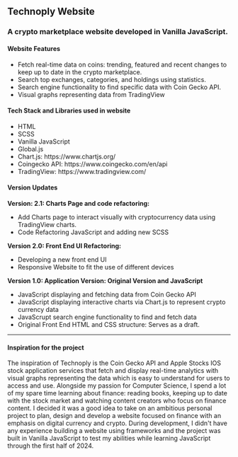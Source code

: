 <h2> Technoply Website </h2>
<h3 >A crypto marketplace website developed in Vanilla JavaScript. </h3>

<h4>Website Features</h4>

<ul>
<li>Fetch real-time data on coins: trending, featured and recent changes to keep up to date in the crypto marketplace.</li>
<li>Search top exchanges, categories, and holdings using statistics.</li>
<li>Search engine functionality to find specific data with Coin Gecko API. </li>
<li>Visual graphs representing data from TradingView</li>
</ul>

<h4>Tech Stack and Libraries used in website</h4>

<ul>
<li>HTML</li>
<li>SCSS</li>
<li>Vanilla JavaScript</li>
<li>Global.js</li>
<li>Chart.js: https://www.chartjs.org/ </li>
<li>Coingecko API: https://www.coingecko.com/en/api </li>
<li>TradingView: https://www.tradingview.com/ </li>
</ul>

<h4> Version Updates </h4>
 <strong> Version: 2.1: Charts Page and code refactoring: </strong> 
 <ul>
 <li> Add Charts page to interact visually with cryptocurrency data using TradingView charts. </li>
 <li> Code Refactoring JavaScript and adding new SCSS </li>
 </ul>

 <strong> Version 2.0: Front End UI Refactoring: </strong>
 <ul>
 <li> Developing a new front end UI </li>
 <li> Responsive Website to fit the use of different devices </li>
 </ul>

 <strong> Version 1.0: Application Version: Original Version and JavaScript </strong>
 <ul> 
 <li> JavaScript displaying and fetching data from Coin Gecko API </li>
 <li> JavaScript displaying interactive charts via Chart.js to represent crypto currency data </li>
 <li> JavaScrupt search engine functionality to find and fetch data </li>
 <li> Original Front End HTML and CSS structure: Serves as a draft. </li>
 </ul>

 -----------------------------------------------------------------------------------------------------------------------------------------------------
 <h4> Inspiration for the project </h4>
 <p> The inspiration of Technoply is the Coin Gecko API and Apple Stocks IOS stock application services that fetch and display real-time analytics with visual graphs representing the data which is easy to understand for users to access and use. Alongside my passion for Computer Science, I spend a lot of my spare time learning about finance: reading books, keeping up to date with the stock market and watching content creators who focus on finance content. I decided it was a good idea to take on an ambitious personal project to plan, design and develop a website focused on finance with an emphasis on digital currency and crypto. During development, I didn't have any experience building a website using frameworks and the project was built in Vanilla JavaScript to test my abilities while learning JavaScript through the first half of 2024.  </p>
